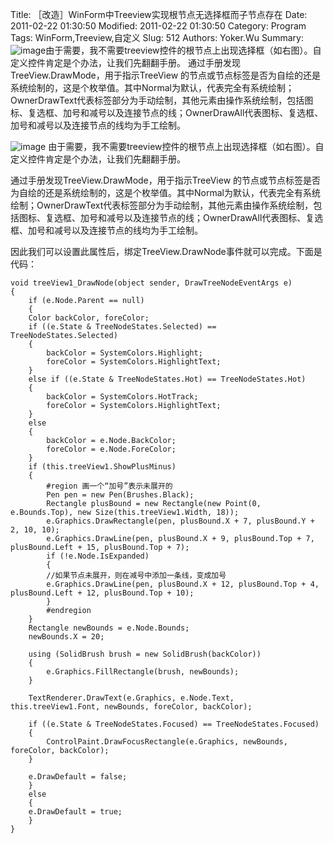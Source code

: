 ﻿Title: ［改造］WinForm中Treeview实现根节点无选择框而子节点存在
Date: 2011-02-22 01:30:50
Modified: 2011-02-22 01:30:50
Category: Program
Tags: WinForm,Treeview,自定义
Slug: 512
Authors: Yoker.Wu
Summary: 
    ![image](/attachments/month_1102/1201122274036.jpg)由于需要，我不需要treeview控件的根节点上出现选择框（如右图）。自定义控件肯定是个办法，让我们先翻翻手册。
    通过手册发现TreeView.DrawMode，用于指示TreeView 的节点或节点标签是否为自绘的还是系统绘制的，这是个枚举值。其中Normal为默认，代表完全有系统绘制；OwnerDrawText代表标签部分为手动绘制，其他元素由操作系统绘制，包括图标、复选框、加号和减号以及连接节点的线；OwnerDrawAll代表图标、复选框、加号和减号以及连接节点的线均为手工绘制。


![image](/attachments/month_1102/1201122274036.jpg)
由于需要，我不需要treeview控件的根节点上出现选择框（如右图）。自定义控件肯定是个办法，让我们先翻翻手册。

通过手册发现TreeView.DrawMode，用于指示TreeView 的节点或节点标签是否为自绘的还是系统绘制的，这是个枚举值。其中Normal为默认，代表完全有系统绘制；OwnerDrawText代表标签部分为手动绘制，其他元素由操作系统绘制，包括图标、复选框、加号和减号以及连接节点的线；OwnerDrawAll代表图标、复选框、加号和减号以及连接节点的线均为手工绘制。

因此我们可以设置此属性后，绑定TreeView.DrawNode事件就可以完成。下面是代码：

```
void treeView1_DrawNode(object sender, DrawTreeNodeEventArgs e)
{
    if (e.Node.Parent == null)
    {
	Color backColor, foreColor;
	if ((e.State & TreeNodeStates.Selected) == TreeNodeStates.Selected)
	{
	    backColor = SystemColors.Highlight;
	    foreColor = SystemColors.HighlightText;
	}
	else if ((e.State & TreeNodeStates.Hot) == TreeNodeStates.Hot)
	{
	    backColor = SystemColors.HotTrack;
	    foreColor = SystemColors.HighlightText;
	}
	else
	{
	    backColor = e.Node.BackColor;
	    foreColor = e.Node.ForeColor;
	}
	if (this.treeView1.ShowPlusMinus)
	{
	    #region 画一个“加号”表示未展开的
	    Pen pen = new Pen(Brushes.Black);
	    Rectangle plusBound = new Rectangle(new Point(0, e.Bounds.Top), new Size(this.treeView1.Width, 18));
	    e.Graphics.DrawRectangle(pen, plusBound.X + 7, plusBound.Y + 2, 10, 10);
	    e.Graphics.DrawLine(pen, plusBound.X + 9, plusBound.Top + 7, plusBound.Left + 15, plusBound.Top + 7);
	    if (!e.Node.IsExpanded)
	    {
		//如果节点未展开，则在减号中添加一条线，变成加号
		e.Graphics.DrawLine(pen, plusBound.X + 12, plusBound.Top + 4, plusBound.Left + 12, plusBound.Top + 10);
	    }
	    #endregion
	}
	Rectangle newBounds = e.Node.Bounds;
	newBounds.X = 20;

	using (SolidBrush brush = new SolidBrush(backColor))
	{
	    e.Graphics.FillRectangle(brush, newBounds);
	}

	TextRenderer.DrawText(e.Graphics, e.Node.Text, this.treeView1.Font, newBounds, foreColor, backColor);

	if ((e.State & TreeNodeStates.Focused) == TreeNodeStates.Focused)
	{
	    ControlPaint.DrawFocusRectangle(e.Graphics, newBounds, foreColor, backColor);
	}

	e.DrawDefault = false;
    }
    else
    {
	e.DrawDefault = true;
    }
}
```

